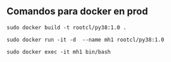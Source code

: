 ## Comandos para docker en prod

```
sudo docker build -t rootcl/py38:1.0 .

sudo docker run -it -d  --name mh1 rootcl/py38:1.0

sudo docker exec -it mh1 bin/bash

```

